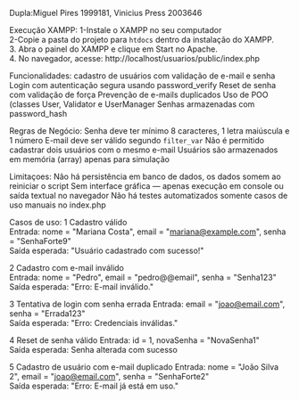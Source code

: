 Dupla:Miguel Pires 1999181, Vinicius Press 2003646

Execução XAMPP:
1-Instale o XAMPP no seu computador  
2-Copie a pasta do projeto para `htdocs` dentro da instalação do XAMPP.    
3. Abra o painel do XAMPP e clique em Start no Apache.  
4. No navegador, acesse: http://localhost/usuarios/public/index.php

Funcionalidades: cadastro de usuários com validação de e-mail e senha
Login com autenticação segura usando password_verify
Reset de senha com validação de força
Prevenção de e-mails duplicados
Uso de POO (classes User, Validator e UserManager
Senhas armazenadas com password_hash

Regras de Negócio:
Senha deve ter mínimo 8 caracteres, 1 letra maiúscula e 1 número
E-mail deve ser válido segundo `filter_var`
Não é permitido cadastrar dois usuários com o mesmo e-mail
Usuários são armazenados em memória (array) apenas para simulação

Limitaçoes:
Não há persistência em banco de dados, os dados somem ao reiniciar o script
Sem interface gráfica — apenas execução em console ou saída textual no navegador
Não há testes automatizados somente casos de uso manuais no index.php

Casos de uso:
1 Cadastro válido  
Entrada: nome = "Mariana Costa", email = "mariana@example.com", senha = "SenhaForte9"  
Saída esperada: "Usuário cadastrado com sucesso!"  

2 Cadastro com e-mail inválido  
Entrada: nome = "Pedro", email = "pedro@@email", senha = "Senha123"  
Saída esperada: "Erro: E-mail inválido."  

3 Tentativa de login com senha errada 
Entrada: email = "joao@email.com", senha = "Errada123"  
Saída esperada: "Erro: Credenciais inválidas."  

4 Reset de senha válido 
Entrada: id = 1, novaSenha = "NovaSenha1"  
Saída esperada: Senha alterada com sucesso 

5 Cadastro de usuário com e-mail duplicado
Entrada: nome = "João Silva 2", email = "joao@email.com", senha = "SenhaForte2"  
Saída esperada: "Erro: E-mail já está em uso."  
